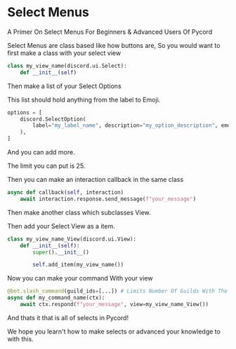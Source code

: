 # Select Menus
A Primer On Select Menus For Beginners & Advanced Users Of Pycord

Select Menus are class based like how buttons are, So you would want to first make a class with your select view
```py
class my_view_name(discord.ui.Select):
    def __init__(self)
```

Then make a list of your Select Options

This list should hold anything from the label to Emoji.
```py
options = [
    discord.SelectOption(
        label="my_label_name", description="my_option_description", emoji="your_emoji"
    ),
]
```
And you can add more.

The limit you can put is 25.

Then you can make an interaction callback in the same class

```py
async def callback(self, interaction)
    await interaction.response.send_message(f"your_message")
```

Then make another class which subclasses View.

Then add your Select View as a item.
```py
class my_view_name_View(discord.ui.View):
    def __init__(self):
        super().__init__()

        self.add_item(my_view_name())
```

Now you can make your command With your view

```py
@bot.slash_command(guild_ids=[...]) # Limits Number Of Guilds With The Command
async def my_command_name(ctx):
    await ctx.respond(f"your_message", view=my_view_name_View())
```

And thats it that is all of selects in Pycord!

We hope you learn't how to make selects or advanced your knowledge to with this.
